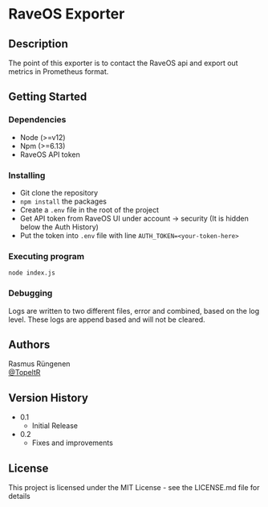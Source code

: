 # RaveOS Exporter

## Description

The point of this exporter is to contact the RaveOS api and export out metrics in Prometheus format.

## Getting Started

### Dependencies

* Node (>=v12)
* Npm (>=6.13)
* RaveOS API token

### Installing

* Git clone the repository 
* ```npm install``` the packages
* Create a ```.env``` file in the root of the project
* Get API token from RaveOS UI under account -> security (It is hidden below the Auth History)
* Put the token into ```.env``` file with line ```AUTH_TOKEN=<your-token-here>``` 

### Executing program

```
node index.js
```
### Debugging

Logs are written to two different files, error and combined, based on the log level. These logs are append based and will not be cleared. 

## Authors

Rasmus Rüngenen  
[@TopeltR](https://twitter.com/TopeltR)

## Version History

* 0.1
    * Initial Release
* 0.2
    * Fixes and improvements

## License

This project is licensed under the MIT License - see the LICENSE.md file for details

